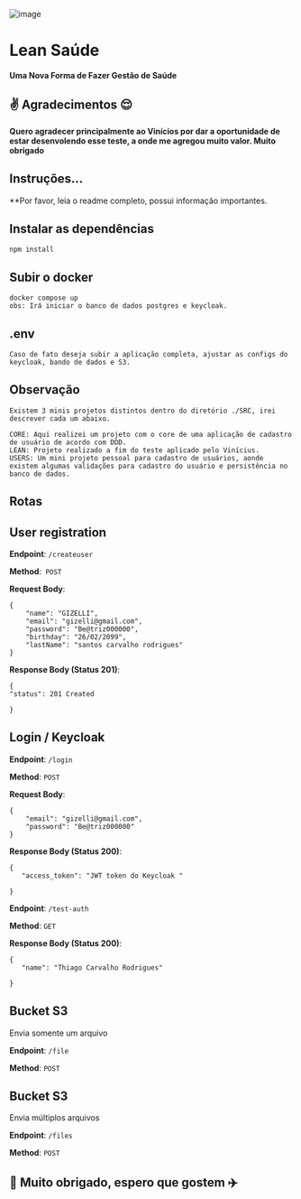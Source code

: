 ![image](https://github.com/thiagocarvalhorodrigues/leanSaude/assets/23345809/53ee0d43-364f-4e82-8921-34f062f452e8)

# Lean Saúde
**Uma Nova Forma de Fazer Gestão de Saúde**

##  :v: Agradecimentos :relieved:

**Quero agradecer principalmente ao Vinícios por dar a oportunidade de estar desenvolendo esse teste, a onde me agregou muito valor. Muito obrigado** 

## Instruções...

**Por favor, leia o readme completo, possui informação importantes.

## Instalar as dependências
```
npm install
```
## Subir o docker
```
docker compose up
obs: Irá iniciar o banco de dados postgres e keycloak.
```
## .env
```
Caso de fato deseja subir a aplicação completa, ajustar as configs do keycloak, bando de dados e S3.
```
##  Observação
```
Existem 3 minis projetos distintos dentro do diretório ./SRC, irei descrever cada um abaixo.

CORE: Aqui realizei um projeto com o core de uma aplicação de cadastro de usuário de acordo com DDD.
LEAN: Projeto realizado a fim do teste aplicado pelo Vinícius.
USERS: Um mini projeto pessoal para cadastro de usuários, aonde existem algumas validações para cadastro do usuário e persistência no banco de dados.
```

## Rotas

## User registration
**Endpoint**: ```/createuser```

**Method**:``` POST```

**Request Body**:

```
{
    "name": "GIZELLI",
    "email": "gizelli@gmail.com",
    "password": "Be@triz000000",
    "birthday": "26/02/2099",
    "lastName": "santos carvalho rodrigues"
}

```
**Response Body (Status 201)**:

```
{
"status": 201 Created

}

```

## Login / Keycloak
**Endpoint**: ```/login```

**Method**: ```POST```

**Request Body**:

```
{
    "email": "gizelli@gmail.com",
    "password": "Be@triz000000"
}
```

**Response Body (Status 200)**:

```
{
   "access_token": "JWT token do Keycloak "

}

```

**Endpoint**: ```/test-auth```

**Method**: ```GET```

**Response Body (Status 200)**:

```
{
   "name": "Thiago Carvalho Rodrigues"

}

```

## Bucket S3
Envia somente um arquivo

**Endpoint**: ```/file```

**Method**: ```POST```

## Bucket S3
Envia múltiplos arquivos

**Endpoint**: ```/files```

**Method**: ```POST```

## :tada: Muito obrigado, espero que gostem :airplane:

